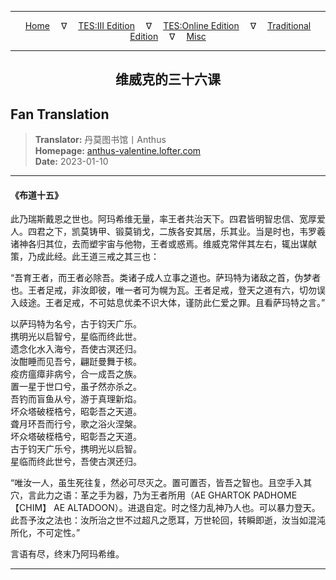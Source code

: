 
---

<!-- Jekyll Page Links -->

<center>
<a href="../../../../../../index.html">Home</a>
&emsp;&nabla;&emsp;
<a href="../../../../../index-tes3.html">TES:III Edition</a>
&emsp;&nabla;&emsp;
<a href="../../../../../index-teso.html">TES:Online Edition</a>
&emsp;&nabla;&emsp;
<a href="../../../../../index-traditional.html">Traditional Edition</a>
&emsp;&nabla;&emsp;
<a href="../../../../../index-misc.html">Misc</a>
</center>

<!-- Markdown Body Below: -->

---

<center>
<h2><span style="font-family:SimSun">维威克的三十六课</span></h2>
</center>

## Fan Translation

> __Translator:__ 丹莫图书馆丨Anthus\
> __Homepage:__ [anthus-valentine.lofter.com][1]\
> __Date:__ 2023-01-10

[1]: https://anthus-valentine.lofter.com/post/3153c072_2b7d92913

---

#### 《布道十五》

此乃瑞斯戴恩之世也。阿玛希维无量，率王者共治天下。四君皆明智忠信、宽厚爱人。四君之下，凯莫铸甲、锻莫销戈，二族各安其居，乐其业。当是时也，韦罗羲诸神各归其位，去而塑宇宙与他物，王者或惑焉。维威克常伴其左右，辄出谋献策，乃成此经。此王道三戒之其三也：

“吾育王者，而王者必除吾。类诸子成人立事之道也。萨玛特为诸敌之首，伪梦者也。王者足戒，非汝即彼，唯一者可为幌为瓦。王者足戒，登天之道有六，切勿误入歧途。王者足戒，不可姑息优柔不识大体，谨防此仁爱之罪。且看萨玛特之言。”

以萨玛特为名兮，古于钧天广乐。\
携明光以启智兮，星临而终此世。\
遗念化水入海兮，吾使古溟还归。\
汝酣睡而见吾兮，翩跹曼舞于核。\
疫疠瘟瘴非病兮，合一成吾之族。\
置一星于世口兮，虽孑然亦杀之。\
吾钓而盲鱼从兮，游于真理新焰。\
坏众塔破桎梏兮，昭彰吾之天道。\
聋月环吾而行兮，歌之浴火涅槃。\
坏众塔破桎梏兮，昭彰吾之天道。\
古于钧天广乐兮，携明光以启智。\
星临而终此世兮，吾使古溟还归。

“唯汝一人，虽生死往复，然必可尽灭之。置可置否，皆吾之智也。且空手入其穴，言此力之语：革之手为器，乃为王者所用（AE GHARTOK PADHOME 【CHIM】 AE ALTADOON）。进退自定。时之怪力乱神乃人也。可以暴力登天。此吾予汝之法也：汝所治之世不过超凡之愿耳，万世轮回，转瞬即逝，汝当如混沌所化，不可定性。”

言语有尽，终末乃阿玛希维。

---
